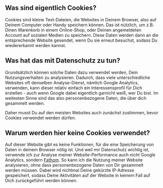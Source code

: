 ## Was sind eigentlich Cookies?

Cookies sind kleine Text-Dateien, die Websites in Deinem Browser, also auf Deinem Computer oder Handy speichern können. Das ist nützlich, um z.B. Dinen Warenkorb in einem Online-Shop, oder Deinen angemeldeten Account auf sozialen Medien zu speichern. Diese Daten werden dann an die entsprechende Website gesendet, wenn Du sie erneut besuchst, sodass Du wiedererkannt werden kannst.

## Was hat das mit Datenschutz zu tun?

Grundsätzlich können solche Daten dazu verwendet werden, Dein Nutzungsverhalten zu analysieren. Dadurch, dass viele unterschiedliche Websites oft denselben Analyse-Dienst, nämlich Google Analytics, verwenden, kann dieser relativ einfach ein Interessensprofil für Dich erstellen - auch wenn Google dabei eigentlich garnicht weiß, wer Du bist. Im weitesten Sinne sind das also personenbezogene Daten, die über dich gesammelt werden.

Daher musst Du auf den meisten Websites auch zunächst zustimmen, bevor Cookies verwendet werden dürfen.

## Warum werden hier keine Cookies verwendet?

Auf dieser Website gibt es keine Funktionen, für die eine Speicherung von Daten in deinem Browser nötig ist. Und weil mir Datenschutz wichtig ist, verwende ich zur Analyse meiner Website-Performance auch nicht Google Analytics, sondern [Fathom](https://usefathom.com). So kann ich die Nutzung meiner Website analysieren, ohne dass personenbezogene Daten von Dir gesammelt werden müssen. Dabei wird nichtmal Deine gekürzte IP-Adresse gespeichert, sodass Deine Aktivitäten auf der Website in keinem Fall auf Dich zurückgeführt werden können.
